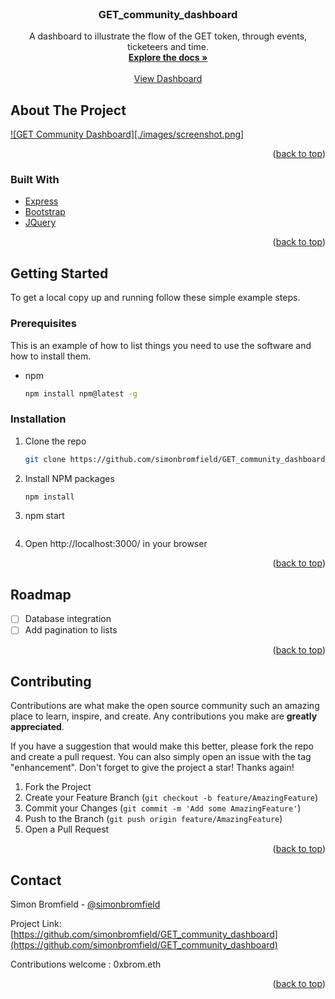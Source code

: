 <div id="top"></div>
<!-- PROJECT LOGO -->
<br />
<div align="center">
<h3 align="center">GET_community_dashboard</h3>

  <p align="center">
    A dashboard to illustrate the flow of the GET token, through events, ticketeers and time.
    <br />
    <a href="https://github.com/simonbromfield/GET_community_dashboard"><strong>Explore the docs »</strong></a>
    <br />
    <br />
    <a href="https://dashboard.get-community.com">View Dashboard</a>
  </p>
</div>


<!-- ABOUT THE PROJECT -->
## About The Project

[![GET Community Dashboard][./images/screenshot.png]](https://dashboard.get-community.com)

<p align="right">(<a href="#top">back to top</a>)</p>



### Built With

* [Express](https://expressjs.com/)
* [Bootstrap](https://getbootstrap.com)
* [JQuery](https://jquery.com)

<p align="right">(<a href="#top">back to top</a>)</p>



<!-- GETTING STARTED -->
## Getting Started

To get a local copy up and running follow these simple example steps.

### Prerequisites

This is an example of how to list things you need to use the software and how to install them.
* npm
  ```sh
  npm install npm@latest -g
  ```

### Installation

1. Clone the repo
   ```sh
   git clone https://github.com/simonbromfield/GET_community_dashboard.git
   ```
2. Install NPM packages
   ```sh
   npm install
   ```
3. npm start
   ```
3. Open http://localhost:3000/ in your browser

<p align="right">(<a href="#top">back to top</a>)</p>


<!-- ROADMAP -->
## Roadmap

- [ ] Database integration
- [ ] Add pagination to lists

<p align="right">(<a href="#top">back to top</a>)</p>

<!-- CONTRIBUTING -->
## Contributing

Contributions are what make the open source community such an amazing place to learn, inspire, and create. Any contributions you make are **greatly appreciated**.

If you have a suggestion that would make this better, please fork the repo and create a pull request. You can also simply open an issue with the tag "enhancement".
Don't forget to give the project a star! Thanks again!

1. Fork the Project
2. Create your Feature Branch (`git checkout -b feature/AmazingFeature`)
3. Commit your Changes (`git commit -m 'Add some AmazingFeature'`)
4. Push to the Branch (`git push origin feature/AmazingFeature`)
5. Open a Pull Request

<p align="right">(<a href="#top">back to top</a>)</p>

<!-- CONTACT -->
## Contact

Simon Bromfield - [@simonbromfield](https://twitter.com/simonbromfield)

Project Link: [https://github.com/simonbromfield/GET_community_dashboard](https://github.com/simonbromfield/GET_community_dashboard)

Contributions welcome : 0xbrom.eth

<p align="right">(<a href="#top">back to top</a>)</p>
